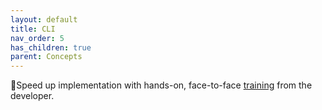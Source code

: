 ```yaml
---
layout: default
title: CLI
nav_order: 5
has_children: true
parent: Concepts
---
```


🚀Speed up implementation with hands-on, face-to-face [training](https://www.jube.io/jube-training) from the developer.